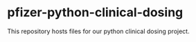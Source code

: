 # pfizer-python-clinical-dosing

This repository hosts files for our python clinical dosing project.

